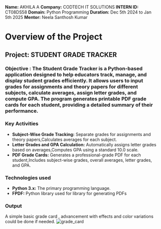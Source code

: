 **Name:** AKHILA A
**Company:** CODTECH IT SOLUTIONS
**INTERN ID:** CT08DS58
**Domain:** Python Programming 
**Duration:** Dec 5th 2024 to Jan 5th 2025
**Mentor:** Neela Santhosh Kumar

# Overview of the Project 

## Project: STUDENT GRADE TRACKER 

### Objective : The Student Grade Tracker is a Python-based application designed to help educators track, manage, and display student grades efficiently. It allows users to input grades for assignments and theory papers for different subjects, calculate averages, assign letter grades, and compute GPA. The program generates printable PDF grade cards for each student, providing a detailed summary of their performance.

### Key Activities 
- **Subject-Wise Grade Tracking:** Separate grades for assignments and theory papers,Calculates averages for each subject.
- **Letter Grades and GPA Calculation:** Automatically assigns letter grades based on averages,Computes GPA using a standard 10.0 scale.
- **PDF Grade Cards:** Generates a professional-grade PDF for each student,Includes subject-wise grades, overall averages, letter grades, and GPA.


### Technologies used
- **Python 3.x:** The primary programming language.
- **FPDF:** Python library used for library for generating PDFs

### Output 
A simple basic grade card , advancement with effects and color variations could be done if needed.
![grade_card](https://github.com/user-attachments/assets/b5d9169d-df7d-4b84-8172-059f68363bb3)

